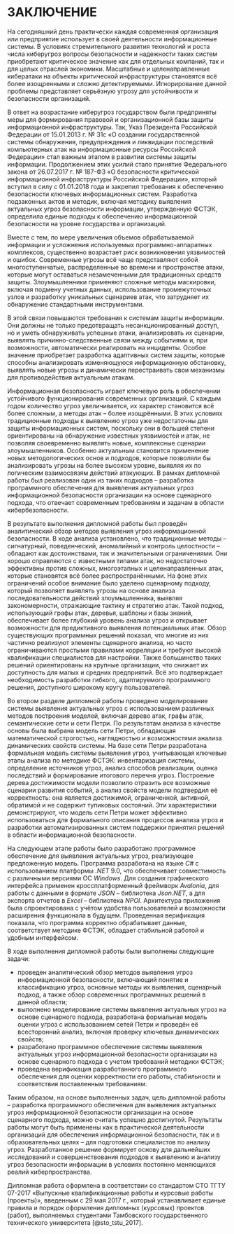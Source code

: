 # ЗАКЛЮЧЕНИЕ

На сегодняшний день практически каждая современная организация или предприятие использует в своей деятельности информационные системы. В условиях стремительного развития технологий и роста числа киберугроз вопросы безопасности и надежности таких систем приобретают критическое значение как для отдельных компаний, так и для целых отраслей экономики. Масштабные и целенаправленные кибератаки на объекты критической инфраструктуры становятся всё более изощренными и сложно детектируемыми. Игнорирование данной проблемы представляет серьёзную угрозу для устойчивости и безопасности организаций.

В ответ на возрастание киберугроз государством были предприняты меры для формирования правовой и организационной базы защиты информационной инфраструктуры. Так, Указ Президента Российской Федерации от 15.01.2013 г. № 31с «О создании государственной системы обнаружения, предупреждения и ликвидации последствий компьютерных атак на информационные ресурсы Российской Федерации» стал важным этапом в развитии системы защиты информации. Продолжением этих усилий стало принятие Федерального закона от 26.07.2017 г. № 187-ФЗ «О безопасности критической информационной инфраструктуры Российской Федерации», который вступил в силу с 01.01.2018 года и закрепил требования к обеспечению безопасности ключевых информационных систем. Разработка подзаконных актов и методик, включая методику выявления актуальных угроз безопасности информации, утвержденную ФСТЭК, определила единые подходы к обеспечению информационной безопасности на уровне государства и организаций.

Вместе с тем, по мере увеличения объемов обрабатываемой информации и усложнения используемых программно-аппаратных комплексов, существенно возрастает риск возникновения уязвимостей и ошибок. Современные угрозы всё чаще представляют собой многоступенчатые, распределенные во времени и пространстве атаки, которые могут оставаться незамеченными для традиционных средств защиты. Злоумышленники применяют сложные методы маскировки, включая подмену учетных данных, использование промежуточных узлов и разработку уникальных сценариев атак, что затрудняет их обнаружение стандартными инструментами.

В этой связи повышаются требования к системам защиты информации. Они должны не только предотвращать несанкционированный доступ, но и уметь обнаруживать успешные атаки, анализировать их сценарии, выявлять причинно-следственные связи между событиями и, при возможности, автоматически реагировать на инциденты. Особое значение приобретает разработка адаптивных систем защиты, которые способны анализировать изменяющуюся информационную обстановку, выявлять новые угрозы и динамически перестраивать свои механизмы для противодействия актуальным атакам.

Информационная безопасность играет ключевую роль в обеспечении устойчивого функционирования современных организаций. С каждым годом количество угроз увеличивается, их характер становится всё более сложным, а методы атак – более изощрёнными. В этих условиях традиционные подходы к выявлению угроз уже недостаточны для защиты информационных систем, поскольку они в большей степени ориентированы на обнаружение известных уязвимостей и атак, не позволяя своевременно выявлять новые, комплексные сценарии злоумышленников. Особенно актуальным становится применение новых методологических основ и подходов, которые позволяли бы анализировать угрозы на более высоком уровне, выявляя их по логическим взаимосвязям действий атакующих. В рамках дипломной работы был реализован один из таких подходов – разработка программного обеспечения для выявления актуальных угроз информационной безопасности организации на основе сценарного подхода, что отвечает современным требованиям и задачам в области кибербезопасности.

В результате выполнения дипломной работы был проведён аналитический обзор методов выявления угроз информационной безопасности. В ходе анализа установлено, что традиционные методы – сигнатурный, поведенческий, аномалийный и контроль целостности – обладают как достоинствами, так и значительными ограничениями. Они хорошо справляются с известными типами атак, но недостаточно эффективны против сложных, многоэтапных и целенаправленных атак, которые становятся всё более распространёнными. На фоне этих ограничений особое внимание было уделено сценарному подходу, который позволяет выявлять угрозы на основе анализа последовательности действий злоумышленника, выявляя закономерности, отражающие тактику и стратегию атак. Такой подход, использующий графы атак, деревья, шаблоны и базы знаний, обеспечивает более глубокий уровень анализа угроз и открывает возможности для предиктивного выявления потенциальных атак. Обзор существующих программных решений показал, что многие из них частично реализуют элементы сценарного анализа, но часто ограничиваются простыми правилами корреляции и требуют высокой квалификации специалистов для настройки. Также большинство таких решений ориентированы на крупные организации, что снижает их доступность для малых и средних предприятий. Всё это подтверждает необходимость разработки гибкого, адаптируемого программного решения, доступного широкому кругу пользователей.

Во втором разделе дипломной работы проведено моделирование системы выявления актуальных угроз с использованием различных методов построения моделей, включая дерево атак, графы атак, семантические сети и сети Петри. По результатам анализа в качестве основы была выбрана модель сети Петри, обладающая математической строгостью, наглядностью и возможностями анализа динамических свойств системы. На базе сети Петри разработана формальная модель системы выявления угроз, учитывающая ключевые этапы анализа по методике ФСТЭК: инвентаризация системы, определение источников угроз, анализ способов реализации, оценка последствий и формирование итогового перечня угроз. Построение дерева достижимости модели позволило отразить все возможные сценарии развития событий, а анализ свойств модели подтвердил её корректность: она является достижимой, ограниченной, активной, обратимой и не содержит тупиковых состояний. Эти характеристики демонстрируют, что модель сети Петри может эффективно использоваться для формального описания процессов анализа угроз и разработки автоматизированных систем поддержки принятия решений в области информационной безопасности.

На следующем этапе работы было разработано программное обеспечение для выявления актуальных угроз, реализующее предложенную модель. Программа разработана на языке _C#_ с использованием платформы _.NET_ 9.0, что обеспечивает совместимость с различными версиями ОС _Windows_. Для создания графического интерфейса применен кроссплатформенный фреймворк _Avalonia_, для работы с данными в формате _JSON_ – библиотека _Json.NET_, а для экспорта отчетов в _Excel_ – библиотека _NPOI_. Архитектура приложения была спроектирована с учётом удобства пользователей и возможности расширения функционала в будущем. Проведенная верификация показала, что программа корректно обрабатывает данные, соответствует методике ФСТЭК, обладает стабильной работой и удобным интерфейсом.

В ходе выполнения дипломной работы были выполнены следующие задачи:

- проведен аналитический обзор методов выявления угроз информационной безопасности, включающий понятие и классификацию угроз, основные методы их выявления, сценарный подход, а также обзор современных программных решений в данной области;
- выполнено моделирование системы выявления актуальных угроз на основе сценарного подхода, разработана формальная модель оценки угроз с использованием сетей Петри и проведён её всесторонний анализ, включая проверку ключевых динамических свойств;
- разработано программное обеспечение системы выявления актуальных угроз информационной безопасности организации на основе сценарного подхода с учетом требований методики ФСТЭК;
- проведена верификация разработанного программного обеспечения для оценки корректности его работы, стабильности и соответствия поставленным требованиям.

Таким образом, на основе выполненных задач, цель дипломной работы – разработка программного обеспечения для выявления актуальных угроз информационной безопасности организации на основе сценарного подхода, можно считать успешно достигнутой. Результаты работы могут быть применены как в практической деятельности организаций для обеспечения информационной безопасности, так и в образовательных целях – для подготовки специалистов по анализу угроз. Разработанное решение формирует основу для дальнейших исследований и совершенствования подходов к выявлению и анализу угроз безопасности информации в условиях постоянно меняющихся реалий киберпространства.

Дипломная работа оформлена в соответствии со стандартом СТО ТГТУ 07-2017 «Выпускные квалификационные работы и курсовые работы (проекты)», введенным с 29 мая 2017 г., который устанавливает единые правила и порядок оформления дипломных (курсовых) проектов (работ), выполняемых студентами Тамбовского государственного технического университета [@sto_tstu_2017].
